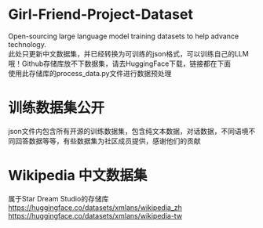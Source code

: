 # Girl-Friend-Project-Dataset
Open-sourcing large language model training datasets to help advance technology. <br>
此处只更新中文数据集，并已经转换为可训练的json格式，可以训练自己的LLM哦！Github存储库放不下数据集，请去HuggingFace下载，链接都在下面 <br>
使用此存储库的process_data.py文件进行数据预处理
# 训练数据集公开
json文件内包含所有开源的训练数据集，包含纯文本数据，对话数据，不同语境不同回答数据等等，有些数据集为社区成员提供，感谢他们的贡献
# Wikipedia 中文数据集
属于Star Dream Studio的存储库 https://huggingface.co/datasets/xmlans/wikipedia_zh 
https://huggingface.co/datasets/xmlans/wikipedia-tw

